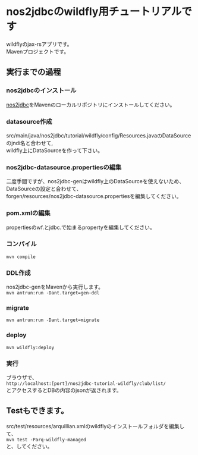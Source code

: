 # nos2jdbcのwildfly用チュートリアルです

wildflyのjax-rsアプリです。   
Mavenプロジェクトです。   
## 実行までの過程
### nos2jdbcのインストール
[nos2jdbc](https://github.com/ns2j/nos2jdbc)をMavenのローカルリポジトリにインストールしてください。   
### datasource作成
src/main/java/nos2jdbc/tutorial/wildfly/config/Resources.javaのDataSourceのjndi名と合わせて,   
wildfly上にDataSourceを作って下さい。
### nos2jdbc-datasource.propertiesの編集
二度手間ですが、nos2jdbc-genはwildfly上のDataSourceを使えないため、   
DataSourceの設定と合わせて、   
forgen/resources/nos2jdbc-datasource.propertiesを編集してください。
### pom.xmlの編集
propertiesのwf.とjdbc.で始まるpropertyを編集してください。
### コンパイル
`mvn compile`
### DDL作成
nos2jdbc-genをMavenから実行します。   
`mvn antrun:run -Dant.target=gen-ddl`   
### migrate
`mvn antrun:run -Dant.target=migrate`
### deploy
`mvn wildfly:deploy`
### 実行
ブラウザで、   
`http://localhost:[port]/nos2jdbc-tutorial-wildfly/club/list/`   
とアクセスするとDBの内容のjsonが返されます。  
## Testもできます。
src/test/resources/arquillian.xmlのwildflyのインストールフォルダを編集して、   
`mvn test -Parq-wildfly-managed`   
と、してください。
